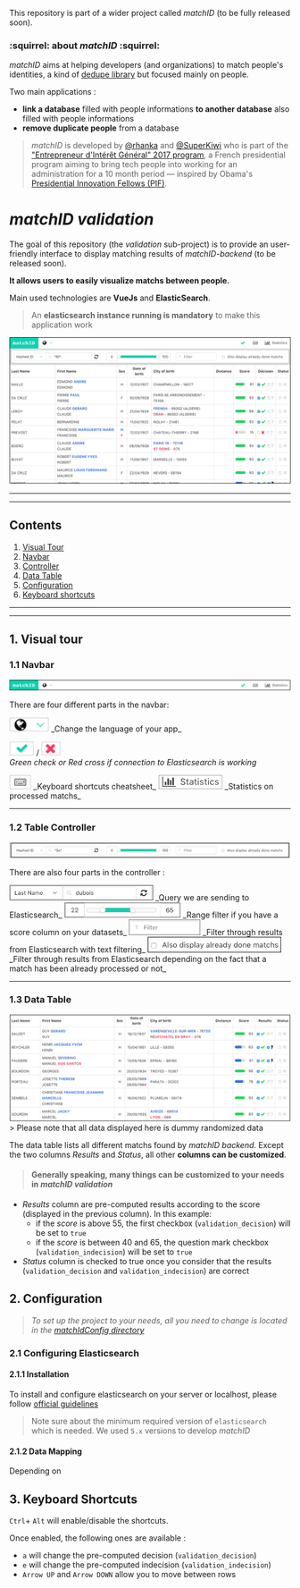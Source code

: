 This repository is part of a wider project called *matchID* (to be fully released soon).

### :squirrel: about *matchID* :squirrel:

 *matchID* aims at helping developers (and organizations) to match people's identities, a kind of [dedupe library](https://github.com/dedupeio/dedupe) but focused mainly on people.

Two main applications :
- **link a database** filled with people informations **to another database** also filled with people informations
- **remove duplicate people** from a database

> *matchID* is developed by [@rhanka](https://github.com/rhanka) and [@SuperKiwi](https://github.com/SuperKiwi) who is part of the ["Entrepreneur d'Intérêt Général" 2017 program](https://www.etalab.gouv.fr/entrepreneurs-dinteret-general), a French presidential program aiming to bring tech people into working for an administration for a 10 month period — inspired by Obama's [Presidential Innovation Fellows (PIF)](https://pif.gov/).

# *matchID validation*

The goal of this repository (the *validation* sub-project) is to provide an user-friendly interface to display matching results of *matchID-backend* (to be released soon).

**It allows users to easily visualize matchs between people.**

Main used technologies are **VueJs** and **ElasticSearch**.
> An **elasticsearch instance running is mandatory** to make this application work

![Screenshot Full](./docs/assets/full.png "matchID validation appearance")

------

------

## Contents

1. [Visual Tour](#visual-tour)
  1. [Navbar](#navbar)
  2. [Controller](#controller)
  3. [Data Table](#data-table)
2. [Configuration](#configuration)
3. [Keyboard shortcuts](#keyboard-shortcuts)

------

------

## 1. Visual tour

### 1.1 Navbar

![Screenshot Navbar](./docs/assets/navbar.png "matchID validation Navbar")

There are four different parts in the navbar:


<img src="./docs/assets/navbar-globe.png" height="26">  
_Change the language of your app_

<img src="./docs/assets/navbar-green-check.png" height="26"> / <img src="./docs/assets/navbar-red-cross.png" height="26">  
_Green check or Red cross if connection to Elasticsearch is working_

<img src="./docs/assets/navbar-keyboard.png" height="26">  
_Keyboard shortcuts cheatsheet_

<img src="./docs/assets/navbar-statistics.png" height="26">  
_Statistics on processed matchs_

------

### 1.2 Table Controller

<img src="./docs/assets/controller.png" height="28">

There are also four parts in the controller :

<img src="./docs/assets/controller-query.png" height="28">  
_Query we are sending to Elasticsearch_

<img src="./docs/assets/controller-range.png" height="28">   
_Range filter if you have a score column on your datasets_

<img src="./docs/assets/controller-filter.png" height="28">  
_Filter through results from Elasticsearch with text filtering_

<img src="./docs/assets/controller-onlyUndone.png" height="28">  
_Filter through results from Elasticsearch depending on the fact that a match has been already processed or not_

------

### 1.3 Data Table

<img src="./docs/assets/dataTable.png">
> Please note that all data displayed here is dummy randomized data

The data table lists all different matchs found by *matchID backend*. Except the two columns *Results* and *Status*, all other **columns can be customized**.

> #### Generally speaking, many things can be customized to your needs in *matchID validation*

- *Results* column are pre-computed results according to the score (displayed in the previous column). In this example:
  - if the *score* is above 55, the first checkbox (`validation_decision`) will be set to `true`
  - if the *score* is between 40 and 65, the question mark checkbox (`validation_indecision`) will be set to `true`
- *Status* column is checked to true once you consider that the results (`validation_decision` and `validation_indecision`) are correct



## 2. Configuration

> *To set up the project to your needs,
all you need to change is located in the [matchIdConfig directory](./matchIdConfig/)*

### 2.1 Configuring Elasticsearch

#### 2.1.1 Installation

To install and configure elasticsearch on your server or localhost, please follow [official guidelines](https://www.elastic.co/guide/en/elasticsearch/reference/current/_installation.html)

> Note sure about the minimum required version of `elasticsearch` which is needed. We used `5.x` versions to develop *matchID*

#### 2.1.2 Data Mapping

Depending on


## 3. Keyboard Shortcuts

`Ctrl`+ `Alt` will enable/disable the shortcuts.

Once enabled, the following ones are available :
- `a` will change the pre-computed decision (`validation_decision`)
- `e` will change the pre-computed indecision (`validation_indecision`)
- `Arrow UP` and `Arrow DOWN` allow you to move between rows
